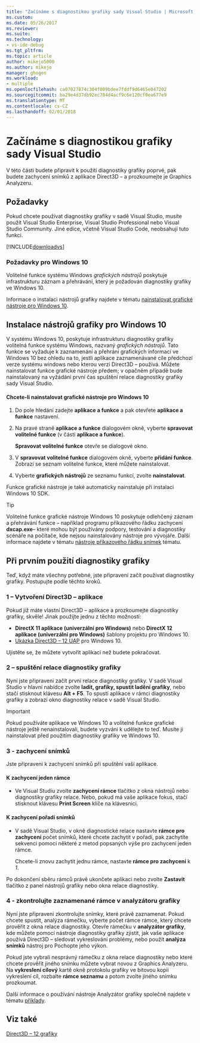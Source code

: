 ```yaml
---
title: "Začínáme s diagnostikou grafiky sady Visual Studio | Microsoft Docs"
ms.custom: 
ms.date: 05/26/2017
ms.reviewer: 
ms.suite: 
ms.technology:
- vs-ide-debug
ms.tgt_pltfrm: 
ms.topic: article
author: mikejo5000
ms.author: mikejo
manager: ghogen
ms.workload:
- multiple
ms.openlocfilehash: ca07027874c304f009bdee7fddf9d6465e047202
ms.sourcegitcommit: ba29e4d37db92ec784d4acf9c6e120cf0ea677e9
ms.translationtype: MT
ms.contentlocale: cs-CZ
ms.lasthandoff: 02/01/2018
---
```

# <a name="getting-started-with-visual-studio-graphics-diagnostics"></a>Začínáme s diagnostikou grafiky sady Visual Studio
V této části budete připravit k použití diagnostiky grafiky poprvé, pak budete zachycení snímků z aplikace Direct3D – a prozkoumejte je Graphics Analyzeru.  
  
## <a name="requirements"></a>Požadavky  
 Pokud chcete používat diagnostiky grafiky v sadě Visual Studio, musíte použít Visual Studio Enterprise, Visual Studio Professional nebo Visual Studio Community.  Jiné edice, včetně Visual Studio Code, neobsahují tuto funkci.
 
 [!INCLUDE[downloadvs](../includes/downloadvs_md.md)]  
  
### <a name="windows-10-prerequisites"></a>Požadavky pro Windows 10  
 Volitelné funkce systému Windows *grafických nástrojů* poskytuje infrastrukturu záznam a přehrávání, který je požadován diagnostiky grafiky ve Windows 10.  
  
 Informace o instalaci nástrojů grafiky najdete v tématu [nainstalovat grafické nástroje pro Windows 10](#InstallGraphicsTools).  
  
##  <a name="InstallGraphicsTools"></a>Instalace nástrojů grafiky pro Windows 10  
 V systému Windows 10, poskytuje infrastrukturu diagnostiky grafiky volitelná funkce systému Windows, nazvaný *grafických nástrojů*. Tato funkce se vyžaduje k zaznamenání a přehrání grafických informací ve Windows 10 bez ohledu na to, jestli aplikace zaznamenávané cíle předchozí verze systému windows nebo kterou verzi Direct3D – používá. Můžete nainstalovat funkce grafické nástroje předem; v opačném případě bude nainstalovaný na vyžádání první čas spuštění relace diagnostiky grafiky sady Visual Studio.  
  
#### <a name="to-install-graphics-tools-for-windows-10"></a>Chcete-li nainstalovat grafické nástroje pro Windows 10  
  
1.  Do pole hledání zadejte **aplikace a funkce** a pak otevřete **aplikace a funkce** nastavení.
  
3.  Na pravé straně **aplikace a funkce** dialogovém okně, vyberte **spravovat volitelné funkce** (v části **aplikace a funkce**).

    **Spravovat volitelné funkce** otevře se dialogové okno.
  
4.  V **spravovat volitelné funkce** dialogovém okně, vyberte **přidání funkce**. Zobrazí se seznam volitelné funkce, které můžete nainstalovat.  
  
5.  Vyberte **grafických nástrojů** ze seznamu funkcí, zvolte **nainstalovat**.  
  
 Funkce grafické nástroje je také automaticky nainstaluje při instalaci Windows 10 SDK.  
  
> [!TIP]
>  Volitelné funkce grafické nástroje Windows 10 poskytuje odlehčený záznam a přehrávání funkce – například programu příkazového řádku zachycení **dxcap.exe**– které mohou být používány podpory, testování a diagnostiky scénáře na počítače, kde nejsou nainstalovány nástroje pro vývojáře. Další informace najdete v tématu [nástroje příkazového řádku snímek](command-line-capture-tool.md) tématu.  
  
## <a name="using-graphics-diagnostics-for-the-first-time"></a>Při prvním použití diagnostiky grafiky  
 Teď, když máte všechny potřebné, jste připravení začít používat diagnostiky grafiky. Postupujte podle těchto kroků.  
  
### <a name="1---create-a-direct3d-app"></a>1 – Vytvoření Direct3D – aplikace  
 Pokud již máte vlastní Direct3D – aplikace a prozkoumejte diagnostiky grafiky, skvěle! Jinak použijte jednu z těchto možností:

- **DirectX 11 aplikace (univerzální pro Windows)** nebo **DirectX 12 aplikace (univerzální pro Windows)** šablony projektu pro Windows 10.
- [Ukázka Direct3D – 12 UAP](https://code.msdn.microsoft.com/Direct3D-12-UAP-Sample-ecb1779f) pro Windows 10.  
  
 Ujistěte se, že můžete vytvořit aplikaci než budete pokračovat.  
  
### <a name="2---start-a-graphics-diagnostics-session"></a>2 – spuštění relace diagnostiky grafiky  
 Nyní jste připraveni začít první relace diagnostiky grafiky. V sadě Visual Studio v hlavní nabídce zvolte **ladit, grafiky, spustit ladění grafiky**, nebo stačí stisknout klávesu **Alt + F5**. To spustí aplikace v rámci diagnostiky grafiky a zobrazí okno diagnostiky relace v sadě Visual Studio.  
  
> [!IMPORTANT]
>  Pokud používáte aplikace ve Windows 10 a volitelné funkce grafické nástroje ještě nenainstalovali, budete vyzváni k udělejte to teď. Musíte ji nainstalovat před použitím diagnostiky grafiky ve Windows 10.  
  
### <a name="3---capture-frames"></a>3 - zachycení snímků  
 Jste připraveni k zachycení snímků při spuštění vaší aplikace.  
  
#### <a name="to-capture-single-frames"></a>K zachycení jeden rámce  
  
-   Ve Visual Studiu zvolte **zachycení rámce** tlačítko z okna nástrojů nebo diagnostiky grafiky relace. Nebo, pokud má vaše aplikace fokus, stačí stisknout klávesu **Print Screen** klíče na klávesnici.
  
#### <a name="to-capture-a-sequence-of-frames"></a>K zachycení pořadí snímků  
  
-   V sadě Visual Studio, v okně diagnostické relace nastavte **rámce pro zachycení** počet snímků, které chcete zachytit v pořadí, pak zachytíte sekvenci pomocí některé z metod popsaných výše pro zachycení jeden rámce.  
  
     Chcete-li znovu zachytit jednu rámce, nastavte **rámce pro zachycení** k *1*.  
  
 Po dokončení sběru rámců právě ukončete aplikaci nebo zvolte **Zastavit** tlačítko z panel nástrojů grafiky nebo okna relace diagnostiky.  
  
### <a name="4---examine-captured-frames-in-the-graphics-analyzer"></a>4 - zkontrolujte zaznamenané rámce v analyzátoru grafiky  
 Nyní jste připraveni zkontrolujte snímky, které právě zaznamenat. Pokud chcete spustit, analýza rámečku, vyberte počet rámce rámce, který chcete prověřit z okna relace diagnostiky. Otevře rámečku v **analyzátor grafiky**, kde můžete pomocí nástroje diagnostiky grafiky zjistit, jak vaše aplikace používá Direct3D – sledovat vykreslování problémy, nebo použít **analýza snímků** nástroj pro Pochopte jeho výkon.  
  
 Pokud jste vybrali nesprávný rámečku z okna relace diagnostiky nebo které chcete prověřit jiného snímku můžete vybrat novou z Graphics Analyzeru. Na **vykreslení cílový** kartě okně protokolu grafiky ve bitovou kopii vykreslení cíl, rozbalte **rámce seznamu** a potom zvolte jiného snímku prozkoumat.  
  
 Další informace o používání nástroje Analyzátor grafiky společně najdete v tématu [příklady](graphics-diagnostics-examples.md).  
  
## <a name="see-also"></a>Viz také  
 [Direct3D – 12 grafiky](http://msdn.microsoft.com/en-us/52094ae3-3b44-4689-9ee7-1ba1b3a779cb)